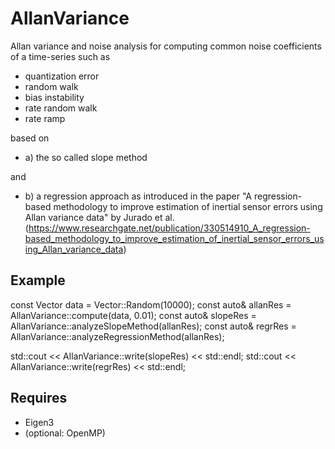 # AllanVariance
Allan variance and noise analysis for computing common noise coefficients of a time-series such as
 - quantization error
 - random walk
 - bias instability
 - rate random walk
 - rate ramp

based on

- a) the so called slope method

and

- b) a regression approach as introduced in the paper "A regression-based methodology to improve estimation of inertial sensor errors using Allan variance data" by Jurado et al. (https://www.researchgate.net/publication/330514910_A_regression-based_methodology_to_improve_estimation_of_inertial_sensor_errors_using_Allan_variance_data)

## Example

const Vector data = Vector::Random(10000);
const auto& allanRes = AllanVariance::compute(data, 0.01);
const auto& slopeRes = AllanVariance::analyzeSlopeMethod(allanRes);
const auto& regrRes = AllanVariance::analyzeRegressionMethod(allanRes);

std::cout << AllanVariance::write(slopeRes) << std::endl;
std::cout << AllanVariance::write(regrRes) << std::endl;

## Requires
- Eigen3
- (optional: OpenMP)
